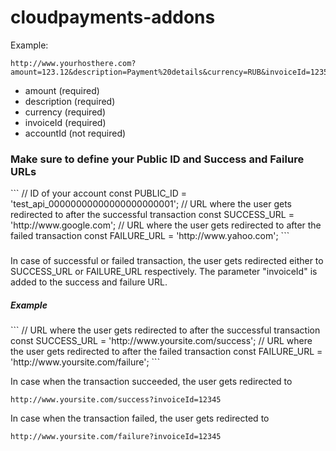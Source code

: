 # cloudpayments-addons

Example:
```
http://www.yourhosthere.com?amount=123.12&description=Payment%20details&currency=RUB&invoiceId=123546&accountId=user@example.com
```

<ul>
<li>amount (required)</li>
<li>description (required) </li>
<li>currency (required)</li>
<li>invoiceId (required)</li>
<li>accountId (not required)</li>
</ul>

<h3>Make sure to define your Public ID and Success and Failure URLs</h3>
```
            // ID of your account
            const PUBLIC_ID = 'test_api_00000000000000000000001';
            // URL where the user gets redirected to after the successful transaction
            const SUCCESS_URL = 'http://www.google.com';
            // URL where the user gets redirected to after the failed transaction
            const FAILURE_URL = 'http://www.yahoo.com';
```
<h3></h3>
In case of successful or failed transaction, the user gets redirected either to SUCCESS_URL or FAILURE_URL respectively. The parameter "invoiceId" is added to the success and failure URL.
<h5>Example</h5>
```
            // URL where the user gets redirected to after the successful transaction
            const SUCCESS_URL = 'http://www.yoursite.com/success';
            // URL where the user gets redirected to after the failed transaction
            const FAILURE_URL = 'http://www.yoursite.com/failure';
```

In case when the transaction succeeded, the user gets redirected to
```
http://www.yoursite.com/success?invoiceId=12345
```

In case when the transaction failed, the user gets redirected to
```
http://www.yoursite.com/failure?invoiceId=12345
```
